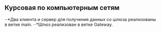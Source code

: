 ## Курсовая по компьютерным сетям

⋅⋅*Два клиента и сервер для получения данных со шлюза реализованы в ветке main.
⋅⋅*Шлюз реализован в ветке Gateway.
